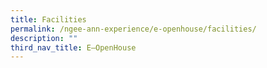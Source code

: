 ```yaml
---
title: Facilities
permalink: /ngee-ann-experience/e-openhouse/facilities/
description: ""
third_nav_title: E–OpenHouse
---
```

